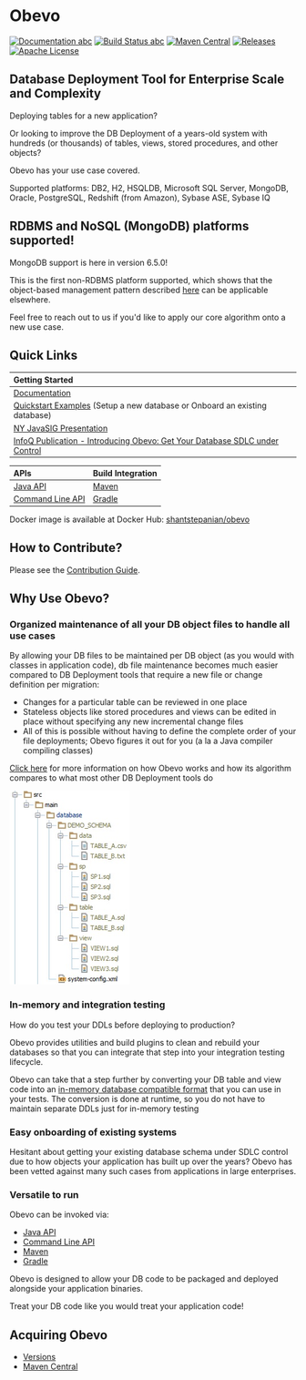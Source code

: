 # Obevo

[![Documentation abc](https://img.shields.io/badge/Documentation-online-brightgreen.svg)](https://goldmansachs.github.io/obevo/) [![Build Status abc](https://travis-ci.org/goldmansachs/obevo.svg?branch=master)](https://travis-ci.org/goldmansachs/obevo) [![Maven Central](https://maven-badges.herokuapp.com/maven-central/com.goldmansachs.obevo/obevo-parent/badge.svg)](https://maven-badges.herokuapp.com/maven-central/com.goldmansachs.obevo/obevo-parent) [![Releases](https://img.shields.io/github/release/goldmansachs/obevo.svg)](https://github.com/goldmansachs/obevo/releases) [![Apache License](https://img.shields.io/badge/License-Apache%202-blue.svg)](LICENSE.txt)



## Database Deployment Tool for Enterprise Scale and Complexity

Deploying tables for a new application?

Or looking to improve the DB Deployment of a years-old system with hundreds (or thousands) of tables, views, stored procedures, and other objects?

Obevo has your use case covered.

Supported platforms: DB2, H2, HSQLDB, Microsoft SQL Server, MongoDB, Oracle, PostgreSQL, Redshift (from Amazon), Sybase ASE, Sybase IQ


## RDBMS and NoSQL (MongoDB) platforms supported!

MongoDB support is here in version 6.5.0!

This is the first non-RDBMS platform supported, which shows that the object-based management pattern described
[here](https://www.infoq.com/articles/Obevo-Introduction) can be applicable elsewhere.

Feel free to reach out to us if you'd like to apply our core algorithm onto a new use case.

## Quick Links

|Getting Started|
|:---|
|[Documentation](https://goldmansachs.github.io/obevo/)|
|[Quickstart Examples](https://github.com/goldmansachs/obevo-kata) (Setup a new database or Onboard an existing database)|
|[NY JavaSIG Presentation](Obevo_Javasig.pdf)|
|[InfoQ Publication - Introducing Obevo: Get Your Database SDLC under Control](https://www.infoq.com/articles/Obevo-Introduction)|

|APIs|Build Integration|
|:---|:---|
|[Java API](https://goldmansachs.github.io/obevo/java-api.html)|[Maven](https://goldmansachs.github.io/obevo/maven-api.html)|
|[Command Line API](https://goldmansachs.github.io/obevo/command-line-api.html)|[Gradle](https://goldmansachs.github.io/obevo/gradle-api.html)|

Docker image is available at Docker Hub: [shantstepanian/obevo](https://hub.docker.com/r/shantstepanian/obevo/tags/)

## How to Contribute?

Please see the [Contribution Guide](CONTRIBUTING.md).


## Why Use Obevo?

### Organized maintenance of all your DB object files to handle all use cases

By allowing your DB files to be maintained per DB object (as you would with classes in application code), db file maintenance
becomes much easier compared to DB Deployment tools that require a new file or change definition per migration:

* Changes for a particular table can be reviewed in one place
* Stateless objects like stored procedures and views can be edited in place without specifying any new incremental change files
* All of this is possible without having to define the complete order of your file deployments; Obevo figures it out for you (a la a Java compiler compiling classes)

[Click here](https://goldmansachs.github.io/obevo/design-walkthrough.html) for more information on how Obevo works and how its algorithm compares to what most other DB Deployment tools do

![1 file per object structure](obevo-site/src/site/resources/images/db-kata-file-setup.jpg)


### In-memory and integration testing

How do you test your DDLs before deploying to production?

Obevo provides utilities and build plugins to clean and rebuild your databases so that you can integrate that step into
your integration testing lifecycle.

Obevo can take that a step further by converting your DB table and view code into an [in-memory database compatible format](https://goldmansachs.github.io/obevo/in-memory-db-testing.html)
that you can use in your tests. The conversion is done at runtime, so you do not have to maintain separate DDLs
just for in-memory testing


### Easy onboarding of existing systems

Hesitant about getting your existing database schema under SDLC control due to how objects your application has built up
over the years? Obevo has been vetted against many such cases from applications in large enterprises.


### Versatile to run

Obevo can be invoked via:
* [Java API](https://goldmansachs.github.io/obevo/java-api.html)
* [Command Line API](https://goldmansachs.github.io/obevo/command-line-api.html)
* [Maven](https://goldmansachs.github.io/obevo/maven-api.html)
* [Gradle](https://goldmansachs.github.io/obevo/gradle-api.html)

Obevo is designed to allow your DB code to be packaged and deployed alongside your application binaries.

Treat your DB code like you would treat your application code!



## Acquiring Obevo

* [Versions](https://github.com/goldmansachs/obevo/releases)
* [Maven Central](http://search.maven.org/#search%7Cga%7C1%7Cg%3A%22com.goldmansachs.obevo%22)
